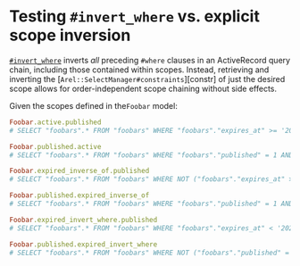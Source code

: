 # Testing `#invert_where` vs. explicit scope inversion

[`#invert_where`][iw] inverts _all_ preceding `#where` clauses in an
ActiveRecord query chain, including those contained within scopes. Instead,
retrieving and inverting the [`Arel::SelectManager#constraints`][constr] of
just the desired scope allows for order-independent scope chaining without
side effects.

Given the scopes defined in the`Foobar` model:

```ruby
Foobar.active.published
# SELECT "foobars".* FROM "foobars" WHERE "foobars"."expires_at" >= '2021-12-10 04:21:48.044576' AND "foobars"."published" = 1

Foobar.published.active
# SELECT "foobars".* FROM "foobars" WHERE "foobars"."published" = 1 AND "foobars"."expires_at" >= '2021-12-10 04:21:48.044576'

Foobar.expired_inverse_of.published
# SELECT "foobars".* FROM "foobars" WHERE NOT ("foobars"."expires_at" >= '2021-12-10 04:21:48.044576') AND "foobars"."published" = 1

Foobar.published.expired_inverse_of
# SELECT "foobars".* FROM "foobars" WHERE "foobars"."published" = 1 AND NOT ("foobars"."expires_at" >= '2021-12-10 04:21:48.044576')

Foobar.expired_invert_where.published
# SELECT "foobars".* FROM "foobars" WHERE "foobars"."expires_at" < '2021-12-10 04:21:48.044576' AND "foobars"."published" = 1

Foobar.published.expired_invert_where
# SELECT "foobars".* FROM "foobars" WHERE NOT ("foobars"."published" = 1 AND "foobars"."expires_at" >= '2021-12-10 04:21:48.044576')
```

[iw]: https://edgeapi.rubyonrails.org/classes/ActiveRecord/QueryMethods.html#method-i-invert_where
